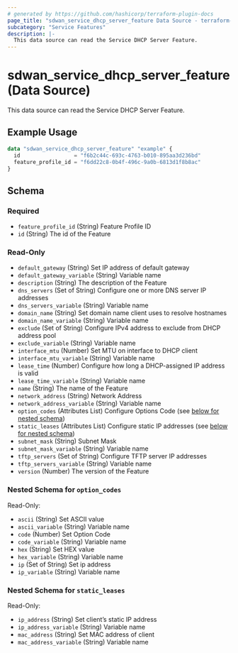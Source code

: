 ```yaml
---
# generated by https://github.com/hashicorp/terraform-plugin-docs
page_title: "sdwan_service_dhcp_server_feature Data Source - terraform-provider-sdwan"
subcategory: "Service Features"
description: |-
  This data source can read the Service DHCP Server Feature.
---
```


# sdwan_service_dhcp_server_feature (Data Source)

This data source can read the Service DHCP Server Feature.

## Example Usage

```terraform
data "sdwan_service_dhcp_server_feature" "example" {
  id                 = "f6b2c44c-693c-4763-b010-895aa3d236bd"
  feature_profile_id = "f6dd22c8-0b4f-496c-9a0b-6813d1f8b8ac"
}
```

<!-- schema generated by tfplugindocs -->
## Schema

### Required

- `feature_profile_id` (String) Feature Profile ID
- `id` (String) The id of the Feature

### Read-Only

- `default_gateway` (String) Set IP address of default gateway
- `default_gateway_variable` (String) Variable name
- `description` (String) The description of the Feature
- `dns_servers` (Set of String) Configure one or more DNS server IP addresses
- `dns_servers_variable` (String) Variable name
- `domain_name` (String) Set domain name client uses to resolve hostnames
- `domain_name_variable` (String) Variable name
- `exclude` (Set of String) Configure IPv4 address to exclude from DHCP address pool
- `exclude_variable` (String) Variable name
- `interface_mtu` (Number) Set MTU on interface to DHCP client
- `interface_mtu_variable` (String) Variable name
- `lease_time` (Number) Configure how long a DHCP-assigned IP address is valid
- `lease_time_variable` (String) Variable name
- `name` (String) The name of the Feature
- `network_address` (String) Network Address
- `network_address_variable` (String) Variable name
- `option_codes` (Attributes List) Configure Options Code (see [below for nested schema](#nestedatt--option_codes))
- `static_leases` (Attributes List) Configure static IP addresses (see [below for nested schema](#nestedatt--static_leases))
- `subnet_mask` (String) Subnet Mask
- `subnet_mask_variable` (String) Variable name
- `tftp_servers` (Set of String) Configure TFTP server IP addresses
- `tftp_servers_variable` (String) Variable name
- `version` (Number) The version of the Feature

<a id="nestedatt--option_codes"></a>
### Nested Schema for `option_codes`

Read-Only:

- `ascii` (String) Set ASCII value
- `ascii_variable` (String) Variable name
- `code` (Number) Set Option Code
- `code_variable` (String) Variable name
- `hex` (String) Set HEX value
- `hex_variable` (String) Variable name
- `ip` (Set of String) Set ip address
- `ip_variable` (String) Variable name


<a id="nestedatt--static_leases"></a>
### Nested Schema for `static_leases`

Read-Only:

- `ip_address` (String) Set client’s static IP address
- `ip_address_variable` (String) Variable name
- `mac_address` (String) Set MAC address of client
- `mac_address_variable` (String) Variable name
